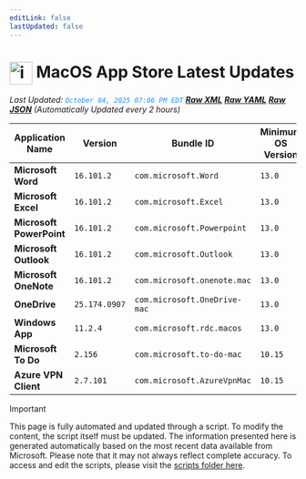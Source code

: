 ```yaml
---
editLink: false
lastUpdated: false
---
```

# <img src="/images/App_Store_logo.png" alt="image" width="40" style="vertical-align: middle; display: inline-block;" /> MacOS App Store Latest Updates

<span class="extra-small">_Last Updated: <code style="color : dodgerblue">October 04, 2025 07:06 PM EDT</code> [**_Raw XML_**](https://github.com/cocopuff2u/MOFA/blob/main/latest_raw_files/macos_appstore_latest.xml) [**_Raw YAML_**](https://github.com/cocopuff2u/MOFA/blob/main/latest_raw_files/macos_appstore_latest.yaml) [**_Raw JSON_**](https://github.com/cocopuff2u/MOFA/blob/main/latest_raw_files/macos_appstore_latest.json)
 (Automatically Updated every 2 hours)_</span>

| Application Name | Version | Bundle ID | Minimum OS Version | Icon |
|------------------|---------|-----------|-------------------|------|
| **Microsoft Word** | `16.101.2` | `com.microsoft.Word` | `13.0` | <img src='https://is1-ssl.mzstatic.com/image/thumb/Purple221/v4/20/61/ed/2061edcf-cabc-c0ef-f97f-12f23a4a7c15/MSWD.png/512x512bb.png' width='25%' height='25%' /> |
| **Microsoft Excel** | `16.101.2` | `com.microsoft.Excel` | `13.0` | <img src='https://is1-ssl.mzstatic.com/image/thumb/Purple211/v4/c4/99/d5/c499d5b2-0b5f-cbc3-fd87-3b335c187d13/XCEL.png/512x512bb.png' width='25%' height='25%' /> |
| **Microsoft PowerPoint** | `16.101.2` | `com.microsoft.Powerpoint` | `13.0` | <img src='https://is1-ssl.mzstatic.com/image/thumb/Purple221/v4/d1/48/41/d1484150-15dc-e729-e98b-be94211bfa21/PPT3.png/512x512bb.png' width='25%' height='25%' /> |
| **Microsoft Outlook** | `16.101.2` | `com.microsoft.Outlook` | `13.0` | <img src='https://is1-ssl.mzstatic.com/image/thumb/Purple211/v4/d2/18/a2/d218a295-78d9-e06d-0fb2-84a12b26e65b/Outlook.png/512x512bb.png' width='25%' height='25%' /> |
| **Microsoft OneNote** | `16.101.2` | `com.microsoft.onenote.mac` | `13.0` | <img src='https://is1-ssl.mzstatic.com/image/thumb/Purple221/v4/6d/78/a7/6d78a792-db0a-3ee4-1fe9-9f0f062ca414/OneNote.png/512x512bb.png' width='25%' height='25%' /> |
| **OneDrive** | `25.174.0907` | `com.microsoft.OneDrive-mac` | `13.0` | <img src='https://is1-ssl.mzstatic.com/image/thumb/Purple221/v4/0f/6e/d1/0f6ed1ec-875d-8688-b076-d59edaaf4aab/OneDrive.png/512x512bb.png' width='25%' height='25%' /> |
| **Windows App** | `11.2.4` | `com.microsoft.rdc.macos` | `13.0` | <img src='https://is1-ssl.mzstatic.com/image/thumb/Purple211/v4/ea/c2/04/eac2049c-e5b5-cf01-b6dc-83415b44ab06/AppIcon-0-0-85-220-0-0-5-0-2x.png/512x512bb.png' width='25%' height='25%' /> |
| **Microsoft To Do** | `2.156` | `com.microsoft.to-do-mac` | `10.15` | <img src='https://is1-ssl.mzstatic.com/image/thumb/Purple221/v4/a4/e5/33/a4e533cf-2fa7-3563-f9f9-dfd9608e2064/AppIcon-Release-0-85-220-0-4-2x-sRGB.png/512x512bb.png' width='25%' height='25%' /> |
| **Azure VPN Client** | `2.7.101` | `com.microsoft.AzureVpnMac` | `10.15` | <img src='https://is1-ssl.mzstatic.com/image/thumb/Purple221/v4/23/60/df/2360df4b-4ac5-4480-bb3e-4f59df6c3e64/AppIcon-85-220-0-4-0-0-2x-0-0.png/512x512bb.png' width='25%' height='25%' /> |

> [!IMPORTANT]
> This page is fully automated and updated through a script. To modify the content, the script itself must be updated. The information presented here is generated automatically based on the most recent data available from Microsoft. Please note that it may not always reflect complete accuracy. To access and edit the scripts, please visit the [scripts folder here](https://github.com/cocopuff2u/MOFA_WEBSITE/tree/main/update_readme_scripts).
